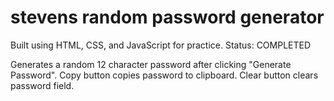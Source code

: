 # stevens random password generator
 Built using HTML, CSS, and JavaScript for practice.
 Status: COMPLETED
 
 Generates a random 12 character password after clicking "Generate Password".
 Copy button copies password to clipboard.
 Clear button clears password field.

